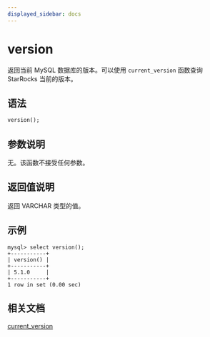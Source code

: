 ```yaml
---
displayed_sidebar: docs
---
```


# version



返回当前 MySQL 数据库的版本。可以使用 `current_version` 函数查询 StarRocks 当前的版本。

## 语法

```Haskell
version();
```

## 参数说明

无。该函数不接受任何参数。

## 返回值说明

返回 VARCHAR 类型的值。

## 示例

```Plain Text
mysql> select version();
+-----------+
| version() |
+-----------+
| 5.1.0     |
+-----------+
1 row in set (0.00 sec)
```

## 相关文档

[current_version](./current_version.md)
